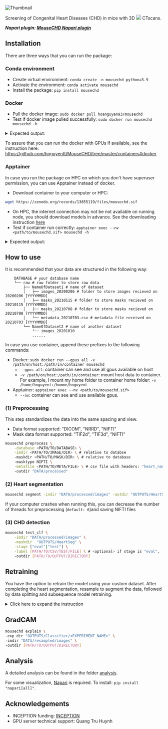 ![Thumbnail](https://raw.githubusercontent.com/hnguyentt/MouseCHD/master/assets/thumbnail.png)

Screening of Congenital Heart Diseases (CHD) in mice with 3D <img src="https://latex.codecogs.com/svg.latex?\mu" /> CTscans.

***Napari plugin: [MouseCHD Napari plugin](https://github.com/hnguyentt/mousechd-napari)***


## Installation
There are three ways that you can run the package:

### Conda environment
* Create virtual environment: `conda create -n mousechd python=3.9`
* Activate the environment: `conda activate mousechd`
* Install the package: `pip install mousechd`

### Docker
* Pull the docker image: `sudo docker pull hoanguyen93/mousechd`
* Test if docker image pulled successfully: `sudo docker run mousechd mousechd -h`

<details>
<summary>Expected output:</summary>

```
usage: mousechd [-h] [-version] {postprocess_nnUNet,prepare_nnUNet_data,preprocess,segment,resample,split_data,viz3d_views,viz3d_stages,viz_stacks,viz_eda,viz3d_seg,create_label_df,test_clf,train_clf,explain,viz_grad} ...

optional arguments:
  -h, --help            show this help message and exit
  -version              show program's version number and exit

Choose a command:
  {postprocess_nnUNet,prepare_nnUNet_data,preprocess,segment,resample,split_data,viz3d_views,viz3d_stages,viz_stacks,viz_eda,viz3d_seg,create_label_df,test_clf,train_clf,explain,viz_grad}
```

</details>

To assure that you can run the docker with GPUs if available, see the instruction here: https://github.com/hnguyentt/MouseCHD/tree/master/containers#docker

### Apptainer
In case you run the package on HPC on which you don't have superuser permission, you can use Apptainer instead of docker.

* Download container to your computer or HPC:
```bash
wget https://zenodo.org/records/13855119/files/mousechd.sif
```
* On HPC, the internet connection may not be not available on running node, you should download models in advance. See the downloading instruction [here](https://github.com/hnguyentt/MouseCHD/tree/master/containers#apptainer)
* Test if container run correctly: `apptainer exec --nv <path/to/mousechd.sif> mousechd -h`

<details>
<summary>Expected output:</summary>

```
usage: mousechd [-h] [-version] {postprocess_nnUNet,prepare_nnUNet_data,preprocess,segment,resample,split_data,viz3d_views,viz3d_stages,viz_stacks,viz_eda,viz3d_seg,create_label_df,test_clf,train_clf,explain,viz_grad} ...

optional arguments:
  -h, --help            show this help message and exit
  -version              show program's version number and exit

Choose a command:
  {postprocess_nnUNet,prepare_nnUNet_data,preprocess,segment,resample,split_data,viz3d_views,viz3d_stages,viz_stacks,viz_eda,viz3d_seg,create_label_df,test_clf,train_clf,explain,viz_grad}
```

</details>
  
## How to use

It is recommended that your data are structured in the following way:
```
    DATABASE # your database name
    └── raw # raw folder to store raw data
        ├── NameOfDataset1 # name of dataset
        │   ├── images_20200206 # folder to store images recieved on 20200206 [YYYYMMDD]
        │   ├── masks_20210115 # folder to store masks recieved on 20210115 [YYYYMMDD]
        │   ├── masks_20210708 # folder to store masks recieved on 20210708 [YYYYMMDD]
        │   └── metadata_20210703.csv # metadata file received on 20210703 [YYYYMMDD]
        └── NameOfDataset2 # name of another dataset
            └── images_20201010
            ......
```

In case you use container, append these prefixes to the following commands:
* Docker: `sudo docker run --gpus all -v /path/on/host:/path/in/container mousechd`
  * `--gpus all`: container can see and use all gpus available on host
  * `-v /path/on/host:/path/in/container`: mount host data to container. For example, I mount my home folder to container home folder: `-v /home/hnguyent:/homme/hnguyent`
* Apptainer: `apptainer exec --nv <path/to/mousechd.sif>`
  * `--nv`: container can see and use available gpus.

### (1) Preprocessing

This step standardizes the data into the same spacing and view.
* Data format supported: "DICOM", "NRRD", "NIFTI"
* Mask data format supported: "TIF2d", "TIF3d", "NIFTI"

```bash
mousechd preprocess \
    -database <PATH/TO/DATABASE> \
    -imdir <PATH/TO/IMAGE/DIR> \ # relative to databse
    -maskdir <PATH/TO/MASK/DIR> \ # relative to database
    -masktype NIFTI \
    -metafile <PATH/TO/META/FILE> \ # csv file with headers: "heart_name", "Stage", "Normal heart", "CHD1", "CHD2", ...
    -outdir "DATA/processed"
```

### (2) Heart segmentation

  ```bash
  mousechd segment -indir "DATA/processed/images" -outdir "OUTPUTS/HeartSeg"
  ```
If your computer crashes when running this, you can decrease the number of threads for preprocessing (`default: 6`)and saving NIFTI files
### (3) CHD detection
```bash
mousechd test_clf \
    -imdir "DATA/processed/images" \
    -maskdir  "OUTPUTS/HeartSeg" \
    -stage ["eval"|"test"] \
    -label [PATH/TO/CSV/TEST/FILE] \ # <optional> if stage is "eval", -label must be specified
    -outdir [PATH/TO/OUTPUT/DIRECTORY]
```

## Retraining

You have the option to retrain the model using your custom dataset. After completing the heart segmentation, resample to augment the data, followed by data splitting and subsequence model retraining.

<details>
<summary>Click here to expand the instruction</summary>

### (1) Resample
```bash
mousechd resample \
    -imdir  "DATA/processed/images" \
    -maskdir  "OUTPUTS/HeartSeg" \
    -outdir "DATA/resampled" \
    -metafile  "DATA/processed/metadata.csv" \
    -save_images 1
```

### (2) Split data
```bash
mousechd split_data \
    -metafile "DATA/processed/metadata.csv" \
    -outdir "DATA/label" \
    -val_size 0.2
```

### (3) Train
```bash
mousechd train_clf \
    -exp_dir "OUTPUTS/Classifier" \
    -exp [EXPERIEMENT_NAME] \
    -data_dir "DATA/resampled" \
    -label_dir "DATA/label/x5_base/1fold" \
    -epochs [NUM_EPOCHS]
```

### (4) Evaluate retrained model
```bash
mousechd test_clf \
    -model_dir "OUTPUTS/Classifier/<EXPERIMENT_NAME>" \
    -imdir "DATA/processed/images" \
    -maskdir  "OUTPUTS/HeartSeg" \
    -stage ["eval"|"test"] \
    -label [PATH/TO/CSV/TEST/FILE] \ # <optional> if stage is "eval", -label must be specified
    -outdir [PATH/TO/OUTPUT/DIRECTORY]
```

</details>

## GradCAM
```bash
mousechd explain \
-exp_dir "OUTPUTS/Classifier/<EXPERIMENT_NAME>" \
-imdir "DATA/resampled/images" \
-outdir [PATH/TO/OUTPUT/DIRECTORY]
```

## Analysis
A detailed analysis can be found in the folder [analysis](./analysis/).

For some visualization, [Napari](https://napari.org/stable/) is required. To install: `pip install "napari[all]"`.


## Acknowledgements
* INCEPTION funding: [INCEPTION](https://www.inception-program.fr/en) 
* GPU server technical support: Quang Tru Huynh

